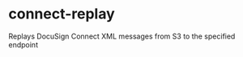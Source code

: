 connect-replay
==============

Replays DocuSign Connect XML messages from S3 to the specified endpoint
